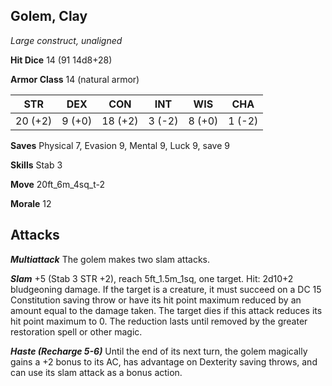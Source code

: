 ## Golem, Clay

*Large construct, unaligned*

**Hit Dice** 14 (91 14d8+28)

**Armor Class** 14 (natural armor)

| STR     | DEX     | CON     | INT     | WIS     | CHA     |
|---------|---------|---------|---------|---------|---------|
| 20 (+2) |  9 (+0) | 18 (+2) |  3 (-2) |  8 (+0) |  1 (-2) |

**Saves** Physical 7, Evasion 9, Mental 9, Luck 9, save 9

**Skills** Stab 3

**Move** 20ft\_6m\_4sq\_t-2

**Morale** 12

## Attacks

***Multiattack*** The golem makes two slam attacks.

***Slam*** +5 (Stab 3 STR +2), reach 5ft\_1.5m\_1sq, one target. Hit: 2d10+2 bludgeoning damage. If the target is a creature, it must succeed on a DC 15 Constitution saving throw or have its hit point maximum reduced by an amount equal to the damage taken. The target dies if this attack reduces its hit point maximum to 0. The reduction lasts until removed by the greater restoration spell or other magic.

***Haste (Recharge 5-6)*** Until the end of its next turn, the golem magically gains a +2 bonus to its AC, has advantage on Dexterity saving throws, and can use its slam attack as a bonus action.

